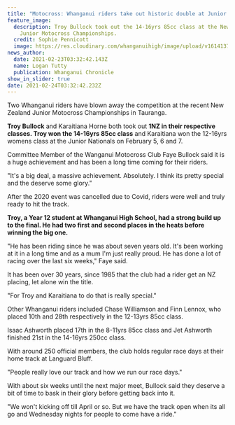 ```yaml
---
title: "Motocross: Whanganui riders take out historic double at Junior Nationals"
feature_image:
  description: Troy Bullock took out the 14-16yrs 85cc class at the New Zealand
    Junior Motocross Championships.
  credit: Sophie Pennicott
  image: https://res.cloudinary.com/whanganuihigh/image/upload/v1614137774/News/Troy_Bullock_14-16yrs_85cc_NZ_Jnr_MX_Champs._chron_23.2.21.photo_Sophie_Pennicott.jpg
news_author:
  date: 2021-02-23T03:32:42.143Z
  name: Logan Tutty
  publication: Whanganui Chronicle
show_in_slider: true
date: 2021-02-24T03:32:42.232Z
---
```

Two Whanganui riders have blown away the competition at the recent New Zealand Junior Motocross Championships in Tauranga.

**Troy Bullock** and Karaitiana Horne both took out **1NZ in their respective classes. Troy won the 14-16yrs 85cc class** and Karaitiana won the 12-16yrs womens class at the Junior Nationals on February 5, 6 and 7.

Committee Member of the Wanganui Motocross Club Faye Bullock said it is a huge achievement and has been a long time coming for their riders.

"It's a big deal, a massive achievement. Absolutely. I think its pretty special and the deserve some glory."

After the 2020 event was cancelled due to Covid, riders were well and truly ready to hit the track.

**Troy, a Year 12 student at Whanganui High School, had a strong build up to the final. He had two first and second places in the heats before winning the big one.**

"He has been riding since he was about seven years old. It's been working at it in a long time and as a mum I'm just really proud. He has done a lot of racing over the last six weeks," Faye said.

It has been over 30 years, since 1985 that the club had a rider get an NZ placing, let alone win the title.

"For Troy and Karaitiana to do that is really special."

Other Whanganui riders included Chase Williamson and Finn Lennox, who placed 10th and 28th respectively in the 12-13yrs 85cc class.

Isaac Ashworth placed 17th in the 8-11yrs 85cc class and Jet Ashworth finished 21st in the 14-16yrs 250cc class.

With around 250 official members, the club holds regular race days at their home track at Languard Bluff.

"People really love our track and how we run our race days."

With about six weeks until the next major meet, Bullock said they deserve a bit of time to bask in their glory before getting back into it.

"We won't kicking off till April or so. But we have the track open when its all go and Wednesday nights for people to come have a ride."

